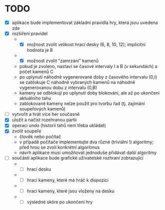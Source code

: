 # TODO
- [x] aplikace bude implementovat základní pravidla hry, která jsou uvedena zde
- [x] rozšíření pravidel
  - - [x] možnost zvolit velikost hrací desky (6, 8, 10, 12); implicitní hodnota je 8
  - - [x] možnost zvolit "zamrzání" kamenů
  - pokud je zvoleno, nastaví se časové intervaly I a B (v sekundách) a počet kamenů C
  - po uplynutí náhodně vygenerované doby z časového intervalu (0,I) se zablokuje C náhodně vybraných kamenů na náhodně vygenerovanou dobu z intervalu (0,B)
  - kameny se odblokují po uplynutí doby blokování, ale až po ukončení aktuálního tahu
  - zablokované kameny nelze použít pro tvorbu řad (tj. zajímání soupeřových kamenů)
- [ ] vytvořit a hrát více her současně
- [x] uložit a načíst rozehranou partii
- [x] operaci undo (historii tahů není třeba ukládat)
- [x] zvolit soupeře
  - člověk nebo počítač
  - v případě počítače implementujte dva různé (triviální !) algoritmy; před hrou se zvolí konkrétní algoritmus
  - návrh aplikace musí umožňovat jednoduše přidávat další algoritmy
- [ ] součástí aplikace bude grafické uživatelské rozhraní zobrazující
  - - [ ] hrací desku
  - - [ ] hrací kameny, které má hráč k dispozici
  - - [ ] hrací kameny, které jsou vloženy na desku
  - - [ ] výsledné skóre po ukončení hry
